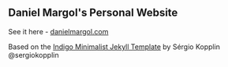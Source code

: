 ## Daniel Margol's Personal Website 

See it here - [danielmargol.com](http://danielmargol.com)

Based on the [Indigo Minimalist Jekyll Template](https://github.com/sergiokopplin/indigo) by Sérgio Kopplin @sergiokopplin